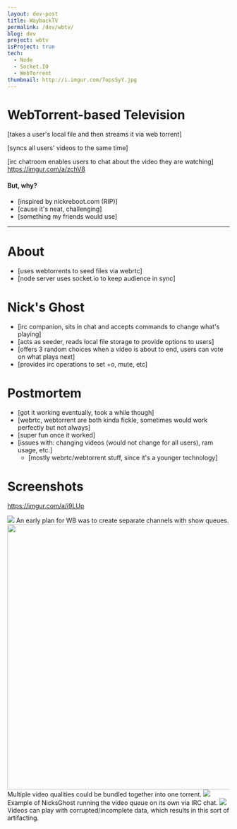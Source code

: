 ```yaml
---
layout: dev-post
title: WaybackTV
permalink: /dev/wbtv/
blog: dev
project: wbtv
isProject: true
tech:
  - Node
  - Socket.IO
  - WebTorrent
thumbnail: http://i.imgur.com/7opsSyY.jpg
---
```


# WebTorrent-based Television

[takes a user's local file and then streams it via web torrent]

[syncs all users' videos to the same time]

[irc chatroom enables users to chat about the video they are watching]
https://imgur.com/a/zchV8

#### But, why?

- [inspired by nickreboot.com (RIP)]
- [cause it's neat, challenging]
- [something my friends would use]

---

# About

- [uses webtorrents to seed files via webrtc]
- [node server uses socket.io to keep audience in sync]

# Nick's Ghost

- [irc companion, sits in chat and accepts commands to change what's playing]
- [acts as seeder, reads local file storage to provide options to users]
- [offers 3 random choices when a video is about to end, users can vote on what plays next]
- [provides irc operations to set +o, mute, etc]

# Postmortem

- [got it working eventually, took a while though]
- [webrtc, webtorrent are both kinda fickle, sometimes would work perfectly but not always]
- [super fun once it worked]
- [issues with: changing videos (would not change for all users), ram usage, etc.]
  - [mostly webrtc/webtorrent stuff, since it's a younger technology]


# Screenshots

https://imgur.com/a/i9LUp

<img src="http://i.imgur.com/goLSZoE.jpg" />
<span>An early plan for WB was to create separate channels with show queues.</span>

<img src="http://i.imgur.com/REqKn0a.jpg" height="600" />
<span>Multiple video qualities could be bundled together into one torrent.</span>

<img src="http://i.imgur.com/FJhShMv.jpg" />
<span>Example of NicksGhost running the video queue on its own via IRC chat.</span>

<img src="http://i.imgur.com/kUQkHvW.jpg" />
<span>Videos can play with corrupted/incomplete data, which results in this sort of artifacting.</span>
